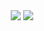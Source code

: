 <div align="center">
  <img src="https://github-readme-stats.vercel.app/api?username=photosensory&show_icons=true&line_height=27">
  
  <img src="https://github-readme-stats.vercel.app/api/top-langs/?username=photosensory">
</div>

